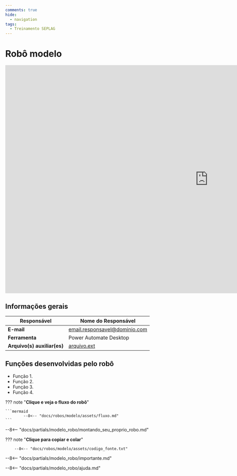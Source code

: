 ```yaml
---
comments: true
hide:
  - navigation
tags:
  - Treinamento SEPLAG
---
```


# Robô modelo

<div class="content-wrapper">
  <iframe width="1280" height="720" src="https://www.youtube.com/embed/LXb3EKWsInQ" frameborder="0" allowfullscreen></iframe>
</div>

## Informações gerais

| **Responsável**       | Nome do Responsável  |
| ----------- | ------------------------------------ |
| **E-mail**       | email.responsavel@dominio.com |
| **Ferramenta**    | Power Automate Desktop |
| **Arquivo(s) auxiliar(es)**    | [arquivo.ext]() |

## Funções desenvolvidas pelo robô

- Função 1.
- Função 2.
- Função 3.
- Função 4.

??? note "**Clique e veja o fluxo do robô**"

    ```mermaid
            --8<-- "docs/robos/modelo/assets/fluxo.md"
    ```

--8<-- "docs/partials/modelo_robo/montando_seu_proprio_robo.md"


??? note "**Clique para copiar e colar**"

        --8<-- "docs/robos/modelo/assets/codigo_fonte.txt"

--8<-- "docs/partials/modelo_robo/importante.md"

--8<-- "docs/partials/modelo_robo/ajuda.md"
